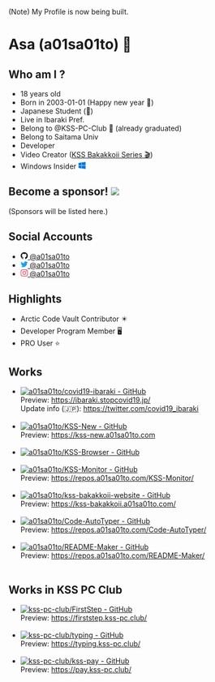 (Note) My Profile is now being built.

# Asa (a01sa01to) :wave:

## Who am I ?
 - 18 years old
 - Born in 2003-01-01 (Happy new year :tada:)
 - Japanese Student (:japan:)
 - Live in Ibaraki Pref.
 - Belong to @KSS-PC-Club :school: (already graduated)
 - Belong to Saitama Univ
 - Developer
 - Video Creator ([KSS Bakakkoii Series :clapper:](https://kss-bakakkoii.a01sa01to.com))
 - Windows Insider <img src="https://raw.githubusercontent.com/a01sa01to/a01sa01to/master/img/windows.svg" alt="Windows" height="14">

## Become a sponsor! [![](https://img.shields.io/badge/-Sponsor-fafbfc?logo=GitHub%20Sponsors)](https://github.com/sponsors/a01sa01to)
(Sponsors will be listed here.)

## Social Accounts

 - <a href="https://github.com/a01sa01to/"><img src="https://raw.githubusercontent.com/a01sa01to/a01sa01to/master/img/github.svg" alt="GitHub" height="14"> @a01sa01to</a>
 - <a href="https://twitter.com/a01sa01to/" target="_blank"><img src="https://raw.githubusercontent.com/a01sa01to/a01sa01to/master/img/twitter.svg" alt="Twitter" height="14"> @a01sa01to</a>
 - <a href="https://www.instagram.com/a01sa01to/" target="_blank"><img src="https://raw.githubusercontent.com/a01sa01to/a01sa01to/master/img/instagram.svg" alt="Instagram" height="14"> @a01sa01to</a>

## Highlights
 - Arctic Code Vault Contributor :eight_pointed_black_star:
 - Developer Program Member :desktop_computer:
 - PRO User :star:

## Works

 - [![a01sa01to/covid19-ibaraki - GitHub](https://gh-card.dev/repos/a01sa01to/covid19-ibaraki.svg)](https://github.com/a01sa01to/covid19-ibaraki)<br>Preview: https://ibaraki.stopcovid19.jp/<br>Update info (:jp:): https://twitter.com/covid19_ibaraki<br><br>
 - [![a01sa01to/KSS-New - GitHub](https://gh-card.dev/repos/a01sa01to/KSS-New.svg)](https://github.com/a01sa01to/KSS-New)<br>Preview: https://kss-new.a01sa01to.com<br><br>
 - [![a01sa01to/KSS-Browser - GitHub](https://gh-card.dev/repos/a01sa01to/KSS-Browser.svg)](https://github.com/a01sa01to/KSS-Browser)<br><br>
 - [![a01sa01to/KSS-Monitor - GitHub](https://gh-card.dev/repos/a01sa01to/KSS-Monitor.svg)](https://github.com/a01sa01to/KSS-Monitor)<br>Preview: https://repos.a01sa01to.com/KSS-Monitor/<br><br>
 - [![a01sa01to/kss-bakakkoii-website - GitHub](https://gh-card.dev/repos/a01sa01to/kss-bakakkoii-website.svg)](https://github.com/a01sa01to/kss-bakakkoii-website)<br>Preview: https://kss-bakakkoii.a01sa01to.com/<br><br>
 - [![a01sa01to/Code-AutoTyper - GitHub](https://gh-card.dev/repos/a01sa01to/Code-AutoTyper.svg)](https://github.com/a01sa01to/Code-AutoTyper)<br>Preview: https://repos.a01sa01to.com/Code-AutoTyper/<br><br>
 - [![a01sa01to/README-Maker - GitHub](https://gh-card.dev/repos/a01sa01to/README-Maker.svg)](https://github.com/a01sa01to/README-Maker)<br>Preview: https://repos.a01sa01to.com/README-Maker/<br><br>

## Works in KSS PC Club

 - [![kss-pc-club/FirstStep - GitHub](https://gh-card.dev/repos/kss-pc-club/FirstStep.svg)](https://github.com/kss-pc-club/FirstStep)<br>Preview: https://firststep.kss-pc.club/<br><br>
 - [![kss-pc-club/typing - GitHub](https://gh-card.dev/repos/kss-pc-club/typing.svg)](https://github.com/kss-pc-club/typing)<br>Preview: https://typing.kss-pc.club/<br><br>
 - [![kss-pc-club/kss-pay - GitHub](https://gh-card.dev/repos/kss-pc-club/kss-pay.svg)](https://github.com/kss-pc-club/kss-pay)<br>Preview: https://pay.kss-pc.club/<br><br>
